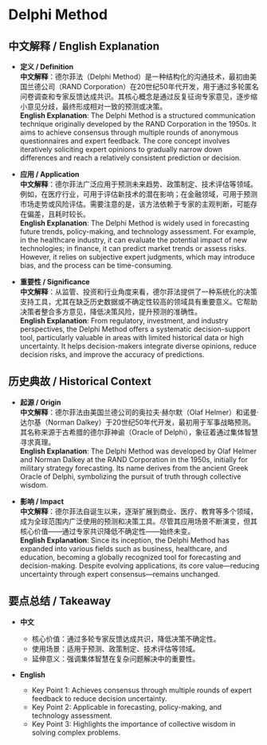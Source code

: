 # Delphi Method

## 中文解释 / English Explanation

* **定义 / Definition**  
  **中文解释**：德尔菲法（Delphi Method）是一种结构化的沟通技术，最初由美国兰德公司（RAND Corporation）在20世纪50年代开发，用于通过多轮匿名问卷调查和专家反馈达成共识。其核心概念是通过反复征询专家意见，逐步缩小意见分歧，最终形成相对一致的预测或决策。  
  **English Explanation**: The Delphi Method is a structured communication technique originally developed by the RAND Corporation in the 1950s. It aims to achieve consensus through multiple rounds of anonymous questionnaires and expert feedback. The core concept involves iteratively soliciting expert opinions to gradually narrow down differences and reach a relatively consistent prediction or decision.

* **应用 / Application**  
  **中文解释**：德尔菲法广泛应用于预测未来趋势、政策制定、技术评估等领域。例如，在医疗行业，可用于评估新技术的潜在影响；在金融领域，可用于预测市场走势或风险评估。需要注意的是，该方法依赖于专家的主观判断，可能存在偏差，且耗时较长。  
  **English Explanation**: The Delphi Method is widely used in forecasting future trends, policy-making, and technology assessment. For example, in the healthcare industry, it can evaluate the potential impact of new technologies; in finance, it can predict market trends or assess risks. However, it relies on subjective expert judgments, which may introduce bias, and the process can be time-consuming.

* **重要性 / Significance**  
  **中文解释**：从监管、投资和行业角度来看，德尔菲法提供了一种系统化的决策支持工具，尤其在缺乏历史数据或不确定性较高的领域具有重要意义。它帮助决策者整合多方意见，降低决策风险，提升预测的准确性。  
  **English Explanation**: From regulatory, investment, and industry perspectives, the Delphi Method offers a systematic decision-support tool, particularly valuable in areas with limited historical data or high uncertainty. It helps decision-makers integrate diverse opinions, reduce decision risks, and improve the accuracy of predictions.

## 历史典故 / Historical Context

* **起源 / Origin**  
  **中文解释**：德尔菲法由美国兰德公司的奥拉夫·赫尔默（Olaf Helmer）和诺曼·达尔基（Norman Dalkey）于20世纪50年代开发，最初用于军事战略预测。其名称来源于古希腊的德尔菲神谕（Oracle of Delphi），象征着通过集体智慧寻求真理。  
  **English Explanation**: The Delphi Method was developed by Olaf Helmer and Norman Dalkey at the RAND Corporation in the 1950s, initially for military strategy forecasting. Its name derives from the ancient Greek Oracle of Delphi, symbolizing the pursuit of truth through collective wisdom.

* **影响 / Impact**  
  **中文解释**：德尔菲法自诞生以来，逐渐扩展到商业、医疗、教育等多个领域，成为全球范围内广泛使用的预测和决策工具。尽管其应用场景不断演变，但其核心价值——通过专家共识降低不确定性——始终未变。  
  **English Explanation**: Since its inception, the Delphi Method has expanded into various fields such as business, healthcare, and education, becoming a globally recognized tool for forecasting and decision-making. Despite evolving applications, its core value—reducing uncertainty through expert consensus—remains unchanged.

## 要点总结 / Takeaway

* **中文**  
  - 核心价值：通过多轮专家反馈达成共识，降低决策不确定性。  
  - 使用场景：适用于预测、政策制定、技术评估等领域。  
  - 延伸意义：强调集体智慧在复杂问题解决中的重要性。  

* **English**  
  - Key Point 1: Achieves consensus through multiple rounds of expert feedback to reduce decision uncertainty.  
  - Key Point 2: Applicable in forecasting, policy-making, and technology assessment.  
  - Key Point 3: Highlights the importance of collective wisdom in solving complex problems.
